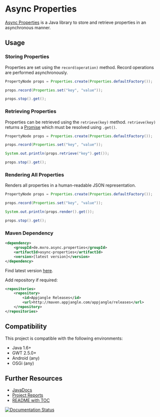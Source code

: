 # Async Properties

[Async Properties](https://github.com/mxro/async-properties) is a Java library to store and retrieve properties in an asynchronous manner.

## Usage

### Storing Properties

Properties are set using the `record(operation)` method. Record operations are performed asynchronously. 

```java
PropertyNode props = Properties.create(Properties.defaultFactory());

props.record(Properties.set("key", "value"));

props.stop().get();

```

### Retrieving Properties

Properties can be retrieved using the `retrieve(key)` method. `retrieve(key)` returns a [Promise](http://modules.appjangle.com/java-promise/latest/apidocs/de/mxro/promise/Promise.html)
 which must be resolved using `.get()`.

```java
PropertyNode props = Properties.create(Properties.defaultFactory());

props.record(Properties.set("key", "value"));

System.out.println(props.retrieve("key").get());

props.stop().get();

```

### Rendering All Properties

Renders all properties in a human-readable JSON representation.

```java
PropertyNode props = Properties.create(Properties.defaultFactory());

props.record(Properties.set("key", "value"));

System.out.println(props.render().get());

props.stop().get();

```

### Maven Dependency

```xml
<dependency>
    <groupId>de.mxro.async.properties</groupId>
	<artifactId>async-properties</artifactId>
	<version>[latest version]</version>
</dependency>
```

Find latest version [here](http://modules.appjangle.com/async-properties/latest/project-summary.html).

Add repository if required:

```xml
<repositories>
	<repository>
		<id>Appjangle Releases</id>
		<url>http://maven.appjangle.com/appjangle/releases</url>
	</repository>
</repositories>
```

## Compatibility

This project is compatible with the following environments:

- Java 1.6+
- GWT 2.5.0+
- Android (any)
- OSGi (any)


## Further Resources

- [JavaDocs](http://modules.appjangle.com/async-properties/latest/apidocs/)
- [Project Reports](http://modules.appjangle.com/async-properties/latest/project-reports.html)
- [README with TOC](http://documentup.com/mxro/async-properties)

[![Documentation Status](https://readthedocs.org/projects/async-properties/badge/?version=latest)](https://readthedocs.org/projects/async-properties/?badge=latest)
  